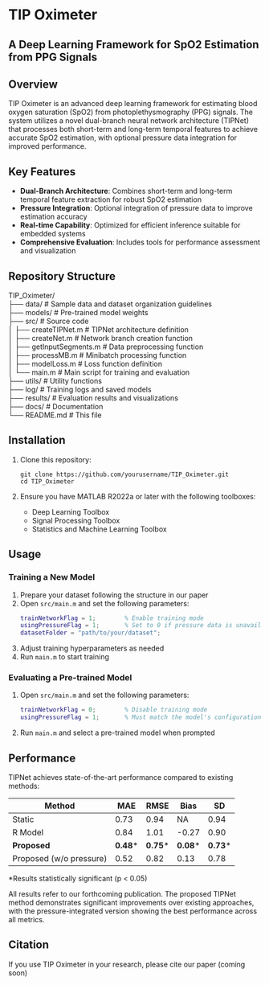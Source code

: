 # TIP Oximeter

## A Deep Learning Framework for SpO2 Estimation from PPG Signals


## Overview

TIP Oximeter is an advanced deep learning framework for estimating blood oxygen saturation (SpO2) from photoplethysmography (PPG) signals. The system utilizes a novel dual-branch neural network architecture (TIPNet) that processes both short-term and long-term temporal features to achieve accurate SpO2 estimation, with optional pressure data integration for improved performance.

## Key Features

- **Dual-Branch Architecture**: Combines short-term and long-term temporal feature extraction for robust SpO2 estimation
- **Pressure Integration**: Optional integration of pressure data to improve estimation accuracy
- **Real-time Capability**: Optimized for efficient inference suitable for embedded systems
- **Comprehensive Evaluation**: Includes tools for performance assessment and visualization

## Repository Structure
TIP_Oximeter/ \
├── data/ # Sample data and dataset organization guidelines \
├── models/ # Pre-trained model weights \
├── src/ # Source code \
│ ├── createTIPNet.m # TIPNet architecture definition \
│ ├── createNet.m # Network branch creation function \
│ ├── getInputSegments.m # Data preprocessing function \
│ ├── processMB.m # Minibatch processing function \
│ ├── modelLoss.m # Loss function definition \
│ └── main.m # Main script for training and evaluation \
├── utils/ # Utility functions \
├── log/ # Training logs and saved models \
├── results/ # Evaluation results and visualizations \
├── docs/ # Documentation \
└── README.md # This file

## Installation

1. Clone this repository:
   ```
   git clone https://github.com/yourusername/TIP_Oximeter.git
   cd TIP_Oximeter
   ```

2. Ensure you have MATLAB R2022a or later with the following toolboxes:
   - Deep Learning Toolbox
   - Signal Processing Toolbox
   - Statistics and Machine Learning Toolbox

## Usage

### Training a New Model

1. Prepare your dataset following the structure in our paper
2. Open `src/main.m` and set the following parameters:
   ```matlab
   trainNetworkFlag = 1;        % Enable training mode
   usingPressureFlag = 1;       % Set to 0 if pressure data is unavailable
   datasetFolder = "path/to/your/dataset";
   ```
3. Adjust training hyperparameters as needed
4. Run `main.m` to start training

### Evaluating a Pre-trained Model

1. Open `src/main.m` and set the following parameters:
   ```matlab
   trainNetworkFlag = 0;        % Disable training mode
   usingPressureFlag = 1;       % Must match the model's configuration
   ```
2. Run `main.m` and select a pre-trained model when prompted

## Performance

TIPNet achieves state-of-the-art performance compared to existing methods:

| Method | MAE | RMSE | Bias | SD |
|--------|-----|------|------|-----|
| Static | 0.73 | 0.94 | NA | 0.94 |
| R Model | 0.84 | 1.01 | -0.27 | 0.90 |
| **Proposed** | **0.48*** | **0.75*** | **0.08*** | **0.73*** |
| Proposed (w/o pressure) | 0.52 | 0.82 | 0.13 | 0.78 |

*Results statistically significant (p < 0.05)

All results refer to our forthcoming publication. The proposed TIPNet method demonstrates significant improvements over existing approaches, with the pressure-integrated version showing the best performance across all metrics.

## Citation

If you use TIP Oximeter in your research, please cite our paper (coming soon)
